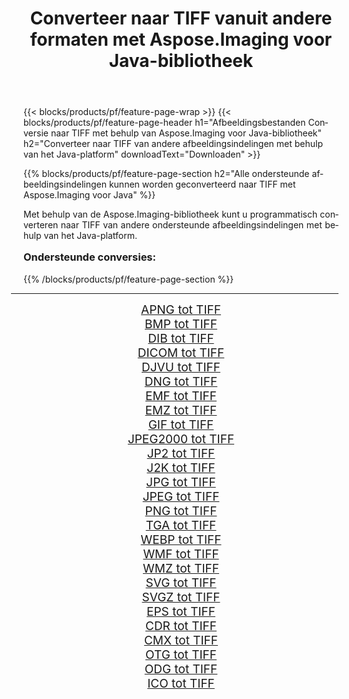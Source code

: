 ﻿---
title: Converteer naar TIFF vanuit andere formaten met Aspose.Imaging voor Java-bibliotheek 
weight: 3920
url: /nl/java/conversion/to/tiff/ 
lang: nl
langdirlevel: 2
locales: zh-hans,ja,it,ru,de,es,fr,nl,id,lt,pl,pt,vi,tr,ko,zh-hant,ar,hi,th,sv,cs,uk,he
description: Met Aspose.Imaging kunt u met Java converteren naar TIFF vanuit andere formaten
---

{{< blocks/products/pf/feature-page-wrap >}}
{{< blocks/products/pf/feature-page-header h1="Afbeeldingsbestanden Conversie naar TIFF met behulp van Aspose.Imaging voor Java-bibliotheek" h2="Converteer naar TIFF van andere afbeeldingsindelingen met behulp van het Java-platform" downloadText="Downloaden" >}}


{{% blocks/products/pf/feature-page-section  h2="Alle ondersteunde afbeeldingsindelingen kunnen worden geconverteerd naar TIFF met Aspose.Imaging voor Java" %}}
<p align=justify>Met behulp van de Aspose.Imaging-bibliotheek kunt u programmatisch converteren naar TIFF van andere ondersteunde afbeeldingsindelingen met behulp van het Java-platform.</p>
<h3 style="margin-top:16px;">
Ondersteunde conversies:
</h3>
{{% /blocks/products/pf/feature-page-section %}}
<div class="container-fluid productfamilypage bg-gray">
    <div class="convertypes bg-gray agp-content section">
        <div class="container">
		<hr style="margin-left:-20px;"/>
		<div class="row other-converters" style="gap: 10px;font-size: 19px;text-align:center;">
		    <div class='col-md-3 other-converter remove-lp remove-rp'><a href="/imaging/nl/java/conversion/apng-to-tiff/" style="padding:15px;">APNG tot TIFF</a></div>
<div class='col-md-3 other-converter remove-lp remove-rp'><a href="/imaging/nl/java/conversion/bmp-to-tiff/" style="padding:15px;">BMP tot TIFF</a></div>
<div class='col-md-3 other-converter remove-lp remove-rp'><a href="/imaging/nl/java/conversion/dib-to-tiff/" style="padding:15px;">DIB tot TIFF</a></div>
<div class='col-md-3 other-converter remove-lp remove-rp'><a href="/imaging/nl/java/conversion/dicom-to-tiff/" style="padding:15px;">DICOM tot TIFF</a></div>
<div class='col-md-3 other-converter remove-lp remove-rp'><a href="/imaging/nl/java/conversion/djvu-to-tiff/" style="padding:15px;">DJVU tot TIFF</a></div>
<div class='col-md-3 other-converter remove-lp remove-rp'><a href="/imaging/nl/java/conversion/dng-to-tiff/" style="padding:15px;">DNG tot TIFF</a></div>
<div class='col-md-3 other-converter remove-lp remove-rp'><a href="/imaging/nl/java/conversion/emf-to-tiff/" style="padding:15px;">EMF tot TIFF</a></div>
<div class='col-md-3 other-converter remove-lp remove-rp'><a href="/imaging/nl/java/conversion/emz-to-tiff/" style="padding:15px;">EMZ tot TIFF</a></div>
<div class='col-md-3 other-converter remove-lp remove-rp'><a href="/imaging/nl/java/conversion/gif-to-tiff/" style="padding:15px;">GIF tot TIFF</a></div>
<div class='col-md-3 other-converter remove-lp remove-rp'><a href="/imaging/nl/java/conversion/jpeg2000-to-tiff/" style="padding:15px;">JPEG2000 tot TIFF</a></div>
<div class='col-md-3 other-converter remove-lp remove-rp'><a href="/imaging/nl/java/conversion/jp2-to-tiff/" style="padding:15px;">JP2 tot TIFF</a></div>
<div class='col-md-3 other-converter remove-lp remove-rp'><a href="/imaging/nl/java/conversion/j2k-to-tiff/" style="padding:15px;">J2K tot TIFF</a></div>
<div class='col-md-3 other-converter remove-lp remove-rp'><a href="/imaging/nl/java/conversion/jpg-to-tiff/" style="padding:15px;">JPG tot TIFF</a></div>
<div class='col-md-3 other-converter remove-lp remove-rp'><a href="/imaging/nl/java/conversion/jpeg-to-tiff/" style="padding:15px;">JPEG tot TIFF</a></div>
<div class='col-md-3 other-converter remove-lp remove-rp'><a href="/imaging/nl/java/conversion/png-to-tiff/" style="padding:15px;">PNG tot TIFF</a></div>
<div class='col-md-3 other-converter remove-lp remove-rp'><a href="/imaging/nl/java/conversion/tga-to-tiff/" style="padding:15px;">TGA tot TIFF</a></div>
<div class='col-md-3 other-converter remove-lp remove-rp'><a href="/imaging/nl/java/conversion/webp-to-tiff/" style="padding:15px;">WEBP tot TIFF</a></div>
<div class='col-md-3 other-converter remove-lp remove-rp'><a href="/imaging/nl/java/conversion/wmf-to-tiff/" style="padding:15px;">WMF tot TIFF</a></div>
<div class='col-md-3 other-converter remove-lp remove-rp'><a href="/imaging/nl/java/conversion/wmz-to-tiff/" style="padding:15px;">WMZ tot TIFF</a></div>
<div class='col-md-3 other-converter remove-lp remove-rp'><a href="/imaging/nl/java/conversion/svg-to-tiff/" style="padding:15px;">SVG tot TIFF</a></div>
<div class='col-md-3 other-converter remove-lp remove-rp'><a href="/imaging/nl/java/conversion/svgz-to-tiff/" style="padding:15px;">SVGZ tot TIFF</a></div>
<div class='col-md-3 other-converter remove-lp remove-rp'><a href="/imaging/nl/java/conversion/eps-to-tiff/" style="padding:15px;">EPS tot TIFF</a></div>
<div class='col-md-3 other-converter remove-lp remove-rp'><a href="/imaging/nl/java/conversion/cdr-to-tiff/" style="padding:15px;">CDR tot TIFF</a></div>
<div class='col-md-3 other-converter remove-lp remove-rp'><a href="/imaging/nl/java/conversion/cmx-to-tiff/" style="padding:15px;">CMX tot TIFF</a></div>
<div class='col-md-3 other-converter remove-lp remove-rp'><a href="/imaging/nl/java/conversion/otg-to-tiff/" style="padding:15px;">OTG tot TIFF</a></div>
<div class='col-md-3 other-converter remove-lp remove-rp'><a href="/imaging/nl/java/conversion/odg-to-tiff/" style="padding:15px;">ODG tot TIFF</a></div>
<div class='col-md-3 other-converter remove-lp remove-rp'><a href="/imaging/nl/java/conversion/ico-to-tiff/" style="padding:15px;">ICO tot TIFF</a></div>
                </div>
        </div>
    </div>
</div>
<br/>

